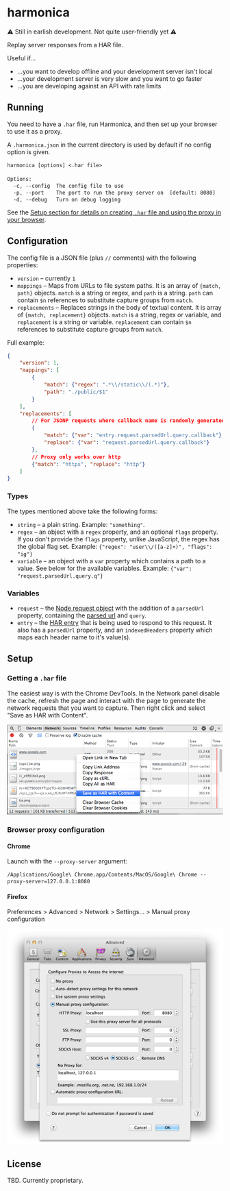 harmonica
=========

:warning: Still in earlish development. Not quite user-friendly yet :warning:

Replay server responses from a HAR file.

Useful if…

* …you want to develop offline and your development server isn't local
* …your development server is very slow and you want to go faster
* …you are developing against an API with rate limits

## Running

You need to have a `.har` file, run Harmonica, and then set up your browser to use it as a proxy.

A `.harmonica.json` in the current directory is used by default if no config option is given.

```
harmonica [options] <.har file>

Options:
  -c, --config  The config file to use
  -p, --port    The port to run the proxy server on  [default: 8080]
  -d, --debug   Turn on debug logging
```

See the [Setup section for details on creating `.har` file and using the proxy in your browser](#setup).

## Configuration

The config file is a JSON file (plus `//` comments) with the following properties:

* `version` – currently `1`
* `mappings` – Maps from URLs to file system paths. It is an array of `{match, path}` objects. `match` is a string or regex, and `path` is a string. `path` can contain `$n` references to substitute capture groups from `match`.
* `replacements` – Replaces strings in the body of textual content. It is array of `{match, replacement}` objects. `match` is a string, regex or variable, and `replacement` is a string or variable. `replacement` can contain `$n` references to substitute capture groups from `match`.

Full example:

```json
{
    "version": 1,
    "mappings": [
        {
            "match": {"regex": ".*\\/static\\/(.*)"},
            "path": "./public/$1"
        }
    ],
    "replacements": [
        // For JSONP requests where callback name is randomly generated
        {
            "match": {"var": "entry.request.parsedUrl.query.callback"},
            "replace": {"var": "request.parsedUrl.query.callback"}
        },
        // Proxy only works over http
        {"match": "https", "replace": "http"}
    ]
}
```

### Types

The types mentioned above take the following forms:

* `string` – a plain string. Example: `"something"`.
* `regex` – an object with a `regex` property, and an optional `flags` property. If you don't provide the `flags` property, unlike JavaScript, the regex has the global flag set. Example: `{"regex": "user\\/([a-z]+)", "flags": "ig"}`
* `variable` – an object with a `var` property which contains a path to a value. See below for the available variables. Example: `{"var": "request.parsedUrl.query.q"}` 

### Variables

* `request` – the [Node request object](http://nodejs.org/api/http.html#http_http_incomingmessage) with the addition of a `parsedUrl` property, containing the [parsed url](http://nodejs.org/api/url.html) and `query`.
* `entry` – the [HAR entry](http://www.softwareishard.com/blog/har-12-spec/#entries) that is being used to respond to this request. It also has a `parsedUrl` property, and an `indexedHeaders` property which maps each header name to it's value(s).

## Setup

### Getting a `.har` file

The easiest way is with the Chrome DevTools. In the Network panel disable the cache, refresh the page and interact with the page to generate the network requests that you want to capture. Then right click and select "Save as HAR with Content".

![Creating a .har file](images/save-as-har.png)

### Browser proxy configuration

#### Chrome

Launch with the `--proxy-server` argument:

```
/Applications/Google\ Chrome.app/Contents/MacOS/Google\ Chrome --proxy-server=127.0.0.1:8080
```

#### Firefox

Preferences > Advanced > Network > Settings… > Manual proxy configuration

![Firefox proxy settings](images/firefox-proxy.png)

## License

TBD. Currently proprietary.
